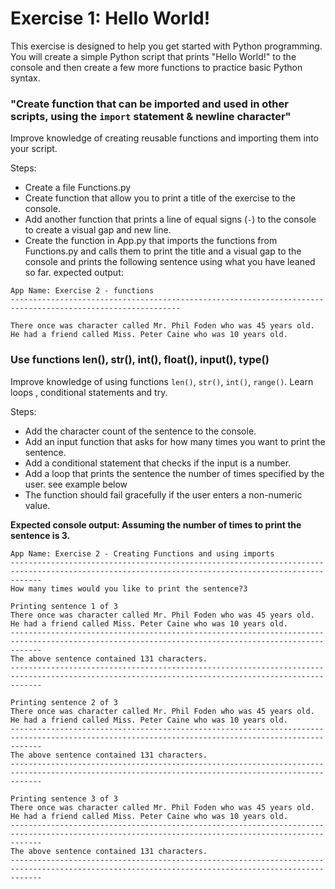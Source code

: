 # Exercise 1: Hello World!
This exercise is designed to help you get started with Python programming. You will create a simple Python script that prints "Hello World!" to the console and then create a few more functions to practice basic Python syntax.

### "Create function that can be imported and used in other scripts, using the `import` statement & newline character"
Improve knowledge of creating reusable functions and importing them into your script.

Steps:
- Create a file Functions.py  
- Create function that allow you to print a title of the exercise to the console.
- Add another function that prints a line of equal signs (`-`) to the console to create a visual gap and new line.
- Create the function in App.py that imports the functions from Functions.py and calls them to print the title and a visual gap to the console and prints the following sentence using what you have leaned so far.
expected output:

```console
App Name: Exercise 2 - functions
------------------------------------------------------------------------------------------------------------

There once was character called Mr. Phil Foden who was 45 years old.
He had a friend called Miss. Peter Caine who was 10 years old.
```

### Use functions len(), str(), int(), float(), input(), type()
Improve knowledge of using functions `len()`, `str()`, `int()`, `range()`.
Learn loops , conditional statements and try.

Steps:
- Add the character count of the sentence to the console.
- Add an input function that asks for how many times you want to print the sentence.
- Add a conditional statement that checks if the input is a number.
- Add a loop that prints the sentence the number of times specified by the user. see example below
- The function should fail gracefully if the user enters a non-numeric value.

**Expected console output: Assuming the number of times to print the sentence is 3.**

```console
App Name: Exercise 2 - Creating Functions and using imports
---------------------------------------------------------------------------------------------------------------------------------------------------
How many times would you like to print the sentence?3

Printing sentence 1 of 3
There once was character called Mr. Phil Foden who was 45 years old. He had a friend called Miss. Peter Caine who was 10 years old.
---------------------------------------------------------------------------------------------------------------------------------------------------
The above sentence contained 131 characters.
---------------------------------------------------------------------------------------------------------------------------------------------------

Printing sentence 2 of 3
There once was character called Mr. Phil Foden who was 45 years old. He had a friend called Miss. Peter Caine who was 10 years old.
---------------------------------------------------------------------------------------------------------------------------------------------------
The above sentence contained 131 characters.
---------------------------------------------------------------------------------------------------------------------------------------------------

Printing sentence 3 of 3
There once was character called Mr. Phil Foden who was 45 years old. He had a friend called Miss. Peter Caine who was 10 years old.
---------------------------------------------------------------------------------------------------------------------------------------------------
The above sentence contained 131 characters.
---------------------------------------------------------------------------------------------------------------------------------------------------
```